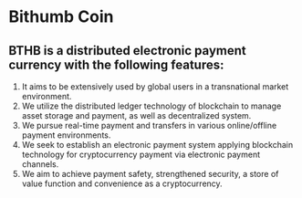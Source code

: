 # **Bithumb Coin**

## BTHB is a distributed electronic payment currency with the following features:

1. It aims to be extensively used by global users in a transnational market environment.
2. We utilize the distributed ledger technology of blockchain to manage asset storage and payment, as well as decentralized system.
3. We pursue real-time payment and transfers in various online/offline payment environments.
4. We seek to establish an electronic payment system applying blockchain technology for cryptocurrency payment via electronic payment channels.
5. We aim to achieve payment safety, strengthened security, a store of value function and convenience as a cryptocurrency.


